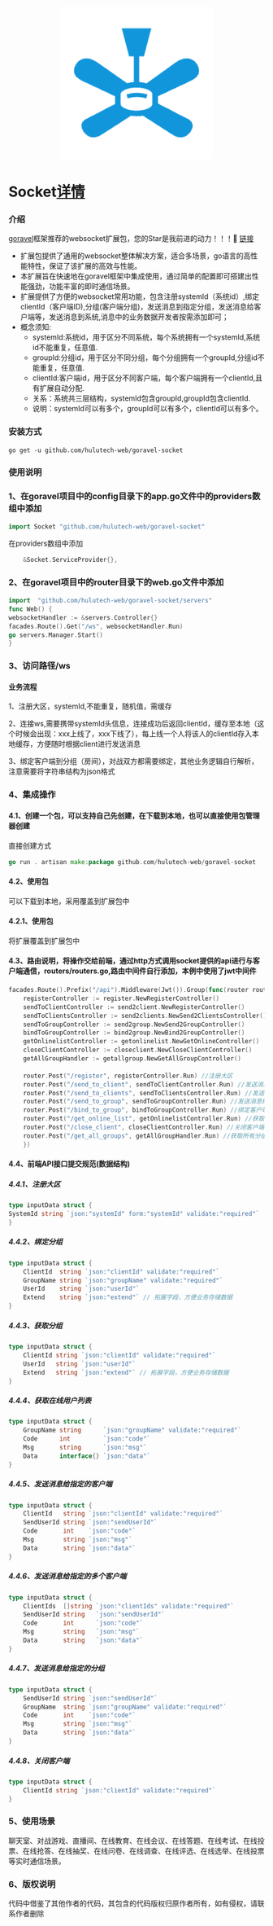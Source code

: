 
<p align="center">
  <img src="https://github.com/hulutech-web/goravel-socket/blob/master/images/icon.png?raw=true" width="300" />
</p>

# Socket[详情](https://github.com/hulutech-web/goravel-socket)
### 介绍
[goravel](https://www.goravel.dev/)框架推荐的websocket扩展包，您的Star是我前进的动力！！！💪  [链接](https://www.goravel.dev/zh/prologue/packages.html)  
- 扩展包提供了通用的websocket整体解决方案，适合多场景，go语言的高性能特性，保证了该扩展的高效与性能。  
- 本扩展旨在快速地在goravel框架中集成使用，通过简单的配置即可搭建出性能强劲，功能丰富的即时通信场景。  
- 扩展提供了方便的websocket常用功能，包含注册systemId（系统id）,绑定clientId（客户端ID),分组(客户端分组)，发送消息到指定分组，发送消息给客户端等，发送消息到系统,消息中的业务数据开发者按需添加即可；
- 概念须知:
  - systemId:系统id，用于区分不同系统，每个系统拥有一个systemId,系统id不能重复，任意值.
  - groupId:分组id，用于区分不同分组，每个分组拥有一个groupId,分组id不能重复，任意值.
  - clientId:客户端id，用于区分不同客户端，每个客户端拥有一个clientId,且有扩展自动分配.
  - 关系：系统共三层结构，systemId包含groupId,groupId包含clientId.
  - 说明：systemId可以有多个，groupId可以有多个，clientId可以有多个。
### 安装方式
```shell
go get -u github.com/hulutech-web/goravel-socket
```
### 使用说明
### 1、在goravel项目中的config目录下的app.go文件中的providers数组中添加
```go
import Socket "github.com/hulutech-web/goravel-socket"
```
在providers数组中添加
```go
	&Socket.ServiceProvider{},
```
### 2、在goravel项目中的router目录下的web.go文件中添加
```go
import 	"github.com/hulutech-web/goravel-socket/servers"
func Web() {
websocketHandler := &servers.Controller{}
facades.Route().Get("/ws", websocketHandler.Run)
go servers.Manager.Start()
}
```
### 3、访问路径/ws
#### 业务流程
1、注册大区，systemId,不能重复，随机值，需缓存   

2、连接ws,需要携带systemId头信息，连接成功后返回clientId，缓存至本地（这个时候会出现：xxx上线了，xxx下线了），每上线一个人将该人的clientId存入本地缓存，方便随时根据client进行发送消息  

3、绑定客户端到分组（房间），对战双方都需要绑定，其他业务逻辑自行解析，注意需要将字符串结构为json格式

### 4、集成操作
#### 4.1、创建一个包，可以支持自己先创建，在下载到本地，也可以直接使用包管理器创建
直接创建方式
```go
go run . artisan make:package github.com/hulutech-web/goravel-socket
```
#### 4.2、使用包
可以下载到本地，采用覆盖到扩展包中  
#### 4.2.1、使用包
将扩展覆盖到扩展包中

#### 4.3、路由说明，将操作交给前端，通过http方式调用socket提供的api进行与客户端通信，routers/routers.go,路由中间件自行添加，本例中使用了jwt中间件
```go
facades.Route().Prefix("/api").Middleware(Jwt()).Group(func(router route.Router) {
    registerController := register.NewRegisterController()
    sendToClientController := send2client.NewRegisterController()
    sendToClientsController := send2clients.NewSend2ClientsController()
    sendToGroupController := send2group.NewSend2GroupController()
    bindToGroupController := bind2group.NewBind2GroupController()
    getOnlinelistController := getonlinelist.NewGetOnlineController()
    closeClientController := closeclient.NewCloseClientController()
    getAllGroupHandler := getallgroup.NewGetAllGroupController()

    router.Post("/register", registerController.Run) //注册大区
    router.Post("/send_to_client", sendToClientController.Run) //发送消息给指定的客户端
    router.Post("/send_to_clients", sendToClientsController.Run) //发送消息给指定的客户端(多个客户端)
    router.Post("/send_to_group", sendToGroupController.Run) //发送消息给指定的分组
    router.Post("/bind_to_group", bindToGroupController.Run) //绑定客户端到分组
    router.Post("/get_online_list", getOnlinelistController.Run) //获取在线列表
    router.Post("/close_client", closeClientController.Run) //关闭客户端
    router.Post("/get_all_groups", getAllGroupHandler.Run) //获取所有分组
	})
```
#### 4.4、前端API接口提交规范(数据结构)
##### 4.4.1、注册大区
```go
type inputData struct {
SystemId string `json:"systemId" form:"systemId" validate:"required"`
}
```
##### 4.4.2、绑定分组
```go
type inputData struct {
	ClientId  string `json:"clientId" validate:"required"`
	GroupName string `json:"groupName" validate:"required"`
	UserId    string `json:"userId"`
	Extend    string `json:"extend"` // 拓展字段，方便业务存储数据
}
```
##### 4.4.3、获取分组
```go
type inputData struct {
    ClientId string `json:"clientId" validate:"required"`
    UserId   string `json:"userId"`
    Extend   string `json:"extend"` // 拓展字段，方便业务存储数据
}
```
##### 4.4.4、获取在线用户列表
```go
type inputData struct {
	GroupName string      `json:"groupName" validate:"required"`
	Code      int         `json:"code"`
	Msg       string      `json:"msg"`
	Data      interface{} `json:"data"`
}

```
##### 4.4.5、发送消息给指定的客户端
```go
type inputData struct {
	ClientId   string `json:"clientId" validate:"required"`
	SendUserId string `json:"sendUserId"`
	Code       int    `json:"code"`
	Msg        string `json:"msg"`
	Data       string `json:"data"`
}
```
##### 4.4.6、发送消息给指定的多个客户端
```go
type inputData struct {
	ClientIds  []string `json:"clientIds" validate:"required"`
	SendUserId string   `json:"sendUserId"`
	Code       int      `json:"code"`
	Msg        string   `json:"msg"`
	Data       string   `json:"data"`
}
```
##### 4.4.7、发送消息给指定的分组
```go
type inputData struct {
	SendUserId string `json:"sendUserId"`
	GroupName  string `json:"groupName" validate:"required"`
	Code       int    `json:"code"`
	Msg        string `json:"msg"`
	Data       string `json:"data"`
}
```
##### 4.4.8、关闭客户端
```go
type inputData struct {
	ClientId string `json:"clientId" validate:"required"`
}
```
### 5、使用场景
聊天室、对战游戏、直播间、在线教育、在线会议、在线答题、在线考试、在线投票、在线抢答、在线抽奖、在线问卷、在线调查、在线评选、在线选举、在线投票等实时通信场景。
### 6、版权说明
代码中借鉴了其他作者的代码，其包含的代码版权归原作者所有，如有侵权，请联系作者删除
